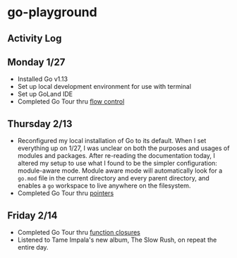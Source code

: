 # go-playground


## Activity Log

## Monday 1/27
- Installed Go v1.13
- Set up local development environment for use with terminal
- Set up GoLand IDE
- Completed Go Tour thru [flow control](https://tour.golang.org/flowcontrol/14)

## Thursday 2/13
- Reconfigured my local installation of Go to its default. When I set everything up on 1/27, I was unclear on both the purposes and usages of modules and packages. After re-reading the documentation today, I altered my setup to use what I found to be the simpler configuration: module-aware mode. Module aware mode will automatically look for a `go.mod` file in the current directory and every parent directory, and enables a `go` workspace to live anywhere on the filesystem.
- Completed Go Tour thru [pointers](https://tour.golang.org/moretypes/1)

## Friday 2/14
- Completed Go Tour thru [function closures](https://tour.golang.org/moretypes/26)
- Listened to Tame Impala's new album, The Slow Rush, on repeat the entire day.
